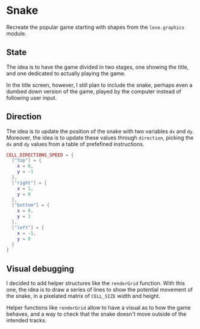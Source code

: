 # Snake

Recreate the popular game starting with shapes from the `love.graphics` module.

## State

The idea is to have the game divided in two stages, one showing the title, and one dedicated to actually playing the game.

In the title screen, however, I still plan to include the snake, perhaps even a dumbed down version of the game, played by the computer instead of following user input.

## Direction

The idea is to update the position of the snake with two variables `dx` and `dy`. Moreover, the idea is to update these values through `direction`, picking the `dx` and `dy` values from a table of prefefined instructions.

```lua
CELL_DIRECTIONS_SPEED = {
  ["top"] = {
    x = 0,
    y = -1
  },
  ["right"] = {
    x = 1,
    y = 0
  },
  ["bottom"] = {
    x = 0,
    y = 1
  },
  ["left"] = {
    x = -1,
    y = 0
  }
}
```

## Visual debugging

I decided to add helper structures like the `renderGrid` function. With this one, the idea is to draw a series of lines to show the potential movement of the snake, in a pixelated matrix of `CELL_SIZE` width and height.

Helper functions like `renderGrid` allow to have a visual as to how the game behaves, and a way to check that the snake doesn't move outside of the intended tracks.
